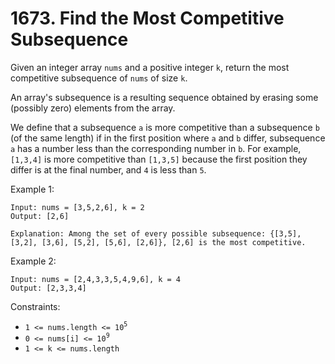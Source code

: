 # 1673. Find the Most Competitive Subsequence

Given an integer array `nums` and a positive integer `k`, return the most competitive subsequence of `nums` of size `k`.

An array's subsequence is a resulting sequence obtained by erasing some (possibly zero) elements from the array.

We define that a subsequence `a` is more competitive than a subsequence `b` (of the same length) if in the first position where `a` and `b` differ, subsequence `a` has a number less than the corresponding number in `b`. For example, `[1,3,4]` is more competitive than `[1,3,5]` because the first position they differ is at the final number, and `4` is less than `5`.

Example 1:

    Input: nums = [3,5,2,6], k = 2
    Output: [2,6]

    Explanation: Among the set of every possible subsequence: {[3,5], [3,2], [3,6], [5,2], [5,6], [2,6]}, [2,6] is the most competitive.

Example 2:

    Input: nums = [2,4,3,3,5,4,9,6], k = 4
    Output: [2,3,3,4]

Constraints:
- `1 <= nums.length <= 10`<sup>`5`</sup>
- `0 <= nums[i] <= 10`<sup>`9`</sup>
- `1 <= k <= nums.length`